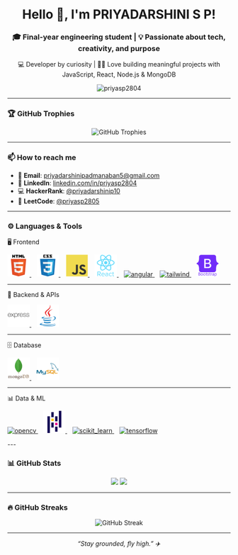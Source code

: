<h1 align="center">Hello 👋, I'm PRIYADARSHINI S P!</h1>
<h3 align="center">🎓 Final-year engineering student | 💡 Passionate about tech, creativity, and purpose</h3>
<p align="center">💻 Developer by curiosity | 👩‍💻 Love building meaningful projects with JavaScript, React, Node.js & MongoDB</p>

<p align="center">
  <img src="https://komarev.com/ghpvc/?username=priyasp2804&label=Profile%20views&color=0e75b6&style=flat" alt="priyasp2804" />
</p>

---

### 🏆 GitHub Trophies

<p align="center">
  <img src="https://github-profile-trophy.vercel.app/?username=priyasp2804&theme=gruvbox&margin-w=15&margin-h=15" alt="GitHub Trophies" />
</p>

---

### 📫 How to reach me

- 📧 **Email**: priyadarshinipadmanaban5@gmail.com  
- 🔗 **LinkedIn**: [linkedin.com/in/priyasp2804](https://linkedin.com/in/priyasp2804)  
- 💻 **HackerRank**: [@priyadarshinip10](https://www.hackerrank.com/priyadarshinip10)  
- 🧠 **LeetCode**: [@priyasp2805](https://www.leetcode.com/priyasp2805)

---

### ⚙️ Languages & Tools

🖥️ Frontend
<p align="left"> <a href="https://www.w3.org/html/" target="_blank" rel="noreferrer"> <img src="https://raw.githubusercontent.com/devicons/devicon/master/icons/html5/html5-original-wordmark.svg" alt="html5" width="50" height="50"/> </a>&nbsp;&nbsp; <a href="https://www.w3schools.com/css/" target="_blank" rel="noreferrer"> <img src="https://raw.githubusercontent.com/devicons/devicon/master/icons/css3/css3-original-wordmark.svg" alt="css3" width="50" height="50"/> </a>&nbsp;&nbsp; <a href="https://developer.mozilla.org/en-US/docs/Web/JavaScript" target="_blank" rel="noreferrer"> <img src="https://raw.githubusercontent.com/devicons/devicon/master/icons/javascript/javascript-original.svg" alt="javascript" width="50" height="50"/> </a>&nbsp;&nbsp; <a href="https://reactjs.org/" target="_blank" rel="noreferrer"> <img src="https://raw.githubusercontent.com/devicons/devicon/master/icons/react/react-original-wordmark.svg" alt="react" width="50" height="50"/> </a>&nbsp;&nbsp; <a href="https://angular.io" target="_blank" rel="noreferrer"> <img src="https://angular.io/assets/images/logos/angular/angular.svg" alt="angular" width="50" height="50"/> </a>&nbsp;&nbsp; <a href="https://tailwindcss.com/" target="_blank" rel="noreferrer"> <img src="https://www.vectorlogo.zone/logos/tailwindcss/tailwindcss-icon.svg" alt="tailwind" width="50" height="50"/> </a>&nbsp;&nbsp; <a href="https://getbootstrap.com" target="_blank" rel="noreferrer"> <img src="https://raw.githubusercontent.com/devicons/devicon/master/icons/bootstrap/bootstrap-plain-wordmark.svg" alt="bootstrap" width="50" height="50"/> </a> </p>

---

🔧 Backend & APIs
<p align="left"> <a href="https://expressjs.com" target="_blank" rel="noreferrer"> <img src="https://raw.githubusercontent.com/devicons/devicon/master/icons/express/express-original-wordmark.svg" alt="express" width="50" height="50"/> </a>&nbsp;&nbsp; <a href="https://www.java.com" target="_blank" rel="noreferrer"> <img src="https://raw.githubusercontent.com/devicons/devicon/master/icons/java/java-original.svg" alt="java" width="50" height="50"/> </a> </p>

---

🗄️ Database
<p align="left"> <a href="https://www.mongodb.com/" target="_blank" rel="noreferrer"> <img src="https://raw.githubusercontent.com/devicons/devicon/master/icons/mongodb/mongodb-original-wordmark.svg" alt="mongodb" width="50" height="50"/> </a>&nbsp;&nbsp; <a href="https://www.mysql.com/" target="_blank" rel="noreferrer"> <img src="https://raw.githubusercontent.com/devicons/devicon/master/icons/mysql/mysql-original-wordmark.svg" alt="mysql" width="50" height="50"/> </a> </p>

---

📊 Data & ML
<p align="left"> <a href="https://opencv.org/" target="_blank" rel="noreferrer"> <img src="https://www.vectorlogo.zone/logos/opencv/opencv-icon.svg" alt="opencv" width="50" height="50"/> </a>&nbsp;&nbsp; <a href="https://pandas.pydata.org/" target="_blank" rel="noreferrer"> <img src="https://raw.githubusercontent.com/devicons/devicon/2ae2a900d2f041da66e950e4d48052658d850630/icons/pandas/pandas-original.svg" alt="pandas" width="50" height="50"/> </a>&nbsp;&nbsp; <a href="https://scikit-learn.org/" target="_blank" rel="noreferrer"> <img src="https://upload.wikimedia.org/wikipedia/commons/0/05/Scikit_learn_logo_small.svg" alt="scikit_learn" width="50" height="50"/> </a>&nbsp;&nbsp; <a href="https://www.tensorflow.org" target="_blank" rel="noreferrer"> <img src="https://www.vectorlogo.zone/logos/tensorflow/tensorflow-icon.svg" alt="tensorflow" width="50" height="50"/> </a> </p>
---

### 📊 GitHub Stats

<p align="center">
  <img src="https://github-readme-stats.vercel.app/api?username=priyasp2804&show_icons=true&theme=radical" width="48%" />
  <img src="https://github-readme-stats.vercel.app/api/top-langs/?username=priyasp2804&layout=compact&theme=radical" width="48%" />
</p>

---

### 🔥 GitHub Streaks

<p align="center">
  <img src="https://streak-stats.demolab.com?user=priyasp2804&theme=radical&hide_border=true" alt="GitHub Streak" />
</p>

---


<p align="center"><i>“Stay grounded, fly high.” ✈️</i></p>
